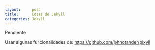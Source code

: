 ```yaml
---
layout:     post
title:      Cosas de Jekyll
categories: Jekyll
---
```

Pendiente

Usar algunas funcionalidades de:
https://github.com/johnotander/pixyll
